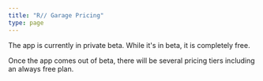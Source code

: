 ```yaml
---
title: "R// Garage Pricing"
type: page
---
```


The app is currently in private beta.
While it's in beta, it is completely free.

Once the app comes out of beta, there will be several pricing tiers including an always free plan.

